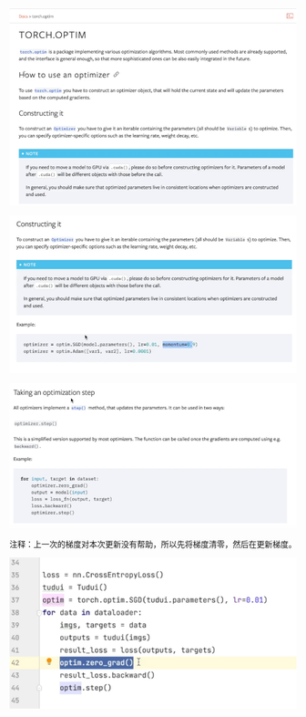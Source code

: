 ![](assets/2022-04-06-17-01-40-image.png)

![](assets/2022-04-06-17-01-57-image.png)

![](assets/2022-04-06-17-02-12-image.png)

注释：上一次的梯度对本次更新没有帮助，所以先将梯度清零，然后在更新梯度。

![](assets/2022-04-06-18-44-59-image.png)
